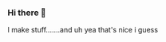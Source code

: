 ### Hi there 👋
I make stuff.......and uh yea that's nice i guess
<!--
**JDevelo/JDevelo** is a ✨ _special_ ✨ repository because its `README.md` (this file) appears on your GitHub profile.

[![JDevelo's GitHub stats](https://github-readme-stats.vercel.app/api?username=JDevelo)]
-->
